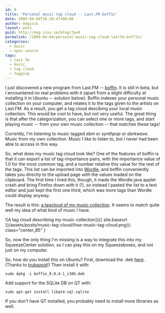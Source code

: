 ```yaml
---
id: 8
title: 'Personal music tag cloud -- Last.FM boffin'
date: 2009-04-04T16:20:47+00:00
author: magicus
layout: post
guid: http://mag.icus.se/blog/?p=8
permalink: /2009-04-04/personal-music-tag-cloud-lastfm-boffin/
categories:
  - music
  - open source
tags:
  - last.fm
  - music
  - tag cloud
  - tagging
---
```

I just discovered a new program from Last.FM -- [boffin](http://www.last.fm/group/Audioscrobbler+Beta/forum/30705/_/510180). It is still in beta, but I encountered no real problems with it (apart from a slight difficulty at installing it in Ubuntu -- solution below). Boffin indexes your personal music collection on your computer, and relates it to the tags given to the artists on Last.FM. As a result, you get a tag cloud descibing your local music collection. This would be cool to have, but not very useful. The great thing is that after the categorization, you can select one or more tags, and start playing music -- from your own music collection -- that matches these tags!

Currently, I'm listening to music tagged _ebm_ or _synthpop_ or _darkwave_. Music from my own collection. Music I like to listen to, but I never had been able to access in this way.

So, what does my music tag cloud look like? <!--more-->One of the features of boffin is that it can export a list of tag-importance pairs, with the importance value of 1.0 for the most common tag, and a number relative this value for the rest of the tags. This list can be imported into [Wordle](http://www.wordle.net/), and boffin conveniently takes you directly to the upload page with the values loaded on the clipboard. The first time I tried this, though, it made the Wordle java applet crash and bring Firefox down with it (!), so instead I pasted the list to a text editor and just kept the first one third, which was more tags than Wordle could display anyway.

The result is this: [a tagcloud of my music collection](http://www.wordle.net/gallery/wrdl/722224/ihse%27s_last.fm_tag_cloud). It seems to match quite well my idea of what kind of music I have.

![A tag cloud describing my music collection]({{ site.baseurl }}/assets/posts/music-tag-cloud/ihse-music-tag-cloud.png){: class="center_85" }

So, now the only thing I'm missing is a way to integrate this into my SqueezeCenter solution, so I can play this on my Squeezeboxes, and not just on my computer.

So, how do you install this on Ubuntu? First, download the .deb [here](http://www.mediafire.com/?mwmilyyyodz). (Thanks to [trubazoid](http://www.last.fm/group/Audioscrobbler+Beta/forum/30705/_/510180/10#f8990259)!) Then install it with:

`sudo dpkg -i boffin_0.0.4-1_i386.deb`

Add support for the SQLite DB on QT with:

`sudo apt-get install libqt4-sql-sqlite`

If you don't have QT installed, you probably need to install more libraries as well.
